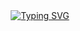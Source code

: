 <div align="center">
<a href="https://git.io/typing-svg"><img src="https://readme-typing-svg.herokuapp.com?font=Fira+Code&duration=3000&pause=1000&color=000000&center=true&width=435&lines=I+cast+Nothingness..;.....;???" alt="Typing SVG" /></a>
</div>
